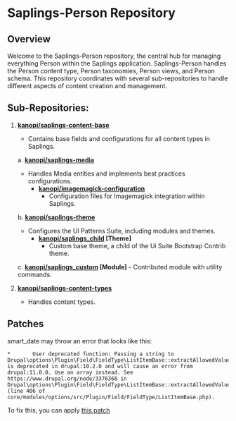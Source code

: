 # Saplings-Person Repository

## Overview

Welcome to the Saplings-Person repository, the central hub for managing everything Person within the Saplings application. Saplings-Person handles the Person content type, Person taxonomies, Person views, and Person schema. This repository coordinates with several sub-repositories to handle different aspects of content creation and management.

## Sub-Repositories:

1. **[kanopi/saplings-content-base](https://github.com/kanopi/saplings-content-base)**
   - Contains base fields and configurations for all content types in Saplings.

   a. **[kanopi/saplings-media](https://github.com/kanopi/saplings-media)**
      - Handles Media entities and implements best practices configurations.
         - **[kanopi/imagemagick-configuration](https://github.com/kanopi/imagemagick-configuration)**
            - Configuration files for Imagemagick integration within Saplings.

   b. **[kanopi/saplings-theme](https://github.com/kanopi/saplings-theme)**
      - Configures the UI Patterns Suite, including modules and themes.
         - **[kanopi/saplings_child](https://github.com/kanopi/saplings_child) [Theme]**
            - Custom base theme, a child of the Ui Suite Bootstrap Contrib theme.
              
   c. **[kanopi/saplings_custom](https://github.com/kanopi/saplings_custom) [Module]**
            - Contributed module with utility commands.

2. **[kanopi/saplings-content-types](https://github.com/kanopi/saplings-content-types)**
   - Handles content types.
  
## Patches

smart_date may throw an error that looks like this:
```
* 		User deprecated function: Passing a string to Drupal\options\Plugin\Field\FieldType\ListItemBase::extractAllowedValues() is deprecated in drupal:10.2.0 and will cause an error from drupal:11.0.0. Use an array instead. See https://www.drupal.org/node/3376368 in Drupal\options\Plugin\Field\FieldType\ListItemBase::extractAllowedValues() (line 406 of core/modules/options/src/Plugin/Field/FieldType/ListItemBase.php).
```
To fix this, you can apply [this patch](https://www.drupal.org/project/smart_date/issues/3409287)